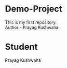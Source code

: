 # Demo-Project
This is my first repository.
<br>
Author - Prayag Kushwaha

# Student
Prayag Kushwaha